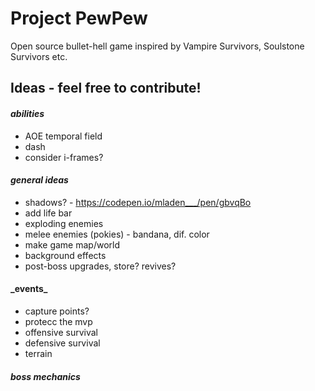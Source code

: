 # **Project PewPew**

Open source bullet-hell game inspired by Vampire Survivors, Soulstone Survivors etc.

## **Ideas - feel free to contribute!**

#### _abilities_

- AOE temporal field
- dash
- consider i-frames?

#### _general ideas_

- shadows? - https://codepen.io/mladen___/pen/gbvqBo
- add life bar
- exploding enemies
- melee enemies (pokies) - bandana, dif. color
- make game map/world
- background effects
- post-boss upgrades, store? revives?

#### \_events\_

- capture points?
- protecc the mvp
- offensive survival
- defensive survival
- terrain

#### _boss mechanics_
